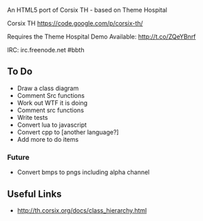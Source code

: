 An HTML5 port of Corsix TH - based on Theme Hospital

Corsix TH
https://code.google.com/p/corsix-th/

Requires the Theme Hospital Demo
Available: http://t.co/ZQeYBnrf

IRC: 
irc.freenode.net #bbth


## To Do

- Draw a class diagram
- Comment Src functions
- Work out WTF it is doing
- Comment src functions
- Write tests
- Convert lua to javascript
- Convert cpp to [another language?]
- Add more to do items

### Future
- Convert bmps to pngs including alpha channel


## Useful Links
- http://th.corsix.org/docs/class_hierarchy.html
